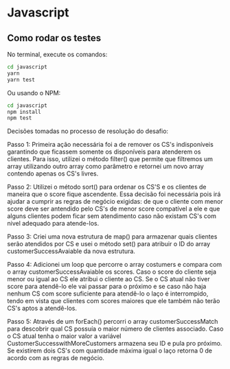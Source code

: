 # Javascript
## Como rodar os testes

No terminal, execute os comandos:

```bash
cd javascript
yarn
yarn test
```

Ou usando o NPM:

```bash
cd javascript
npm install
npm test
```
Decisões tomadas no processo de resolução do desafio:

Passo 1:
Primeira ação necessária foi a de remover os CS's indisponíveis garantindo que ficassem somente os disponíveis para atenderem os clientes.
Para isso, utilizei o método filter() que permite que filtremos um array utilizando outro array como parâmetro e retornei um novo array contendo apenas os CS's livres.

Passo 2:
Utilizei o método sort() para ordenar os CS'S e os clientes de maneira que o score fique ascendente. Essa decisão foi necessária pois irá ajudar a cumprir as regras de negócio exigidas: de que o cliente com menor score deve ser antendido pelo CS's de menor score compatível a ele e que alguns clientes podem ficar sem atendimento caso não existam CS's com nivel adequado para atende-los.

Passo 3: 
Criei uma nova estrutura de map() para armazenar quais clientes serão atendidos por CS e usei o método set() para atribuir o ID do array customerSuccessAvaiable da nova estrutura.

Passo 4:
Adicionei um loop que percorre o array costumers e compara com o array customerSuccessAvaiable os scores. Caso o score do cliente seja menor ou igual ao CS ele atribui o cliente ao CS. Se o CS atual não tiver score para atendê-lo ele vai passar para o próximo e se caso não haja nenhum CS com score suficiente para atendê-lo o laço é interrompido, tendo em vista que clientes com scores maiores que ele também não terão CS's aptos a atendê-los.

Passo 5:
Através de um forEach() percorri o array  customerSuccessMatch para descobrir qual CS possuía o maior número de clientes associado. Caso o CS atual tenha o maior valor a variável CustomerSuccesswithMoreCustomers armazena seu ID e pula pro próximo. Se existirem dois CS's com quantidade máxima igual o laço retorna 0 de acordo com as regras de negócio. 

